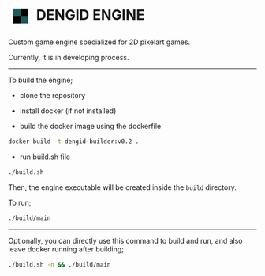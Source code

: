 # <img src="icon.png" alt="Dengid Engine Logo" width="30px" style="vertical-align: middle; padding: 10px"/> DENGID ENGINE

Custom game engine specialized for 2D pixelart games.

Currently, it is in developing process.

---

To build the engine;

- clone the repository

- install docker (if not installed)

- build the docker image using the dockerfile
```sh
docker build -t dengid-builder:v0.2 .
```

- run build.sh file
```sh
./build.sh
```

Then, the engine executable will be created inside the `build` directory.

To run;
```sh
./build/main
```

---

Optionally, you can directly use this command to build and run, and also leave docker running after building;

```sh
./build.sh -n && ./build/main
```

